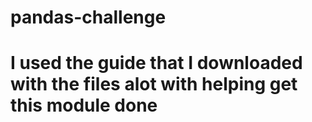 # pandas-challenge
# I used the guide that I downloaded with the files alot with helping get this module done
